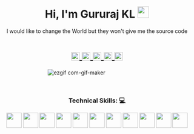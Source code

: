 <h1 align="center">Hi, I'm Gururaj KL 
  <img src="https://raw.githubusercontent.com/iampavangandhi/iampavangandhi/master/gifs/Hi.gif" 
       width="30px">
  </h2></h1>



<p align="center">I would like to change the World but they won't give me the source code
  

<h1 align="center">
<a href="https://www.instagram.com/gururajstagram/">
  <img align="center" 
       alt="Lunox's Instagram" 
       height = "22px"
       width="22px" 
       src="https://user-images.githubusercontent.com/54950082/160267010-b1d2d9ad-71b5-4bb4-bce6-726a8da0292e.png" />
  </a>
  
<a href="https://www.linkedin.com/in/gururaj-kl-33363b188/">
  <img align="center" 
       alt="Linkdein" 
       width="22px" 
       src="https://user-images.githubusercontent.com/54950082/160267055-10fa08c3-c93a-4b03-9f72-4d11077f4370.png" />
  </a>

<a href="https://stackoverflow.com/users/16006347/gururaj-kl">
  <img align="center" 
       alt="Stack Overflow" 
       width="22px" 
       src="https://user-images.githubusercontent.com/54950082/160267081-1528a0a4-ec24-4ec9-9294-a8c516ebb8ec.png" />
  </a>
  
<a href="mailto:gururajragavendra7@gmail.com">
  <img align="center" 
       alt="Gmail" 
       width="22px" 
       src="https://user-images.githubusercontent.com/54950082/160267096-163b71c2-9047-4fea-a754-a43fe6a55b12.png" />
  </a>
  
  <a href="https://www.facebook.com/gururaj.ragavendra/">
  <img align="center" 
       alt="facebook" 
       width="22px" 
       src="https://user-images.githubusercontent.com/54950082/160267217-309e12e4-cf99-4978-beb1-0373f781a4b4.png" />
  </a>
</h1>





&nbsp;&nbsp;&nbsp;&nbsp;&nbsp;&nbsp;&nbsp;&nbsp;&nbsp;&nbsp;&nbsp;&nbsp;&nbsp;&nbsp;&nbsp;&nbsp;&nbsp;&nbsp;&nbsp;&nbsp;&nbsp;&nbsp;&nbsp;&nbsp;&nbsp;&nbsp;&nbsp;&nbsp;&nbsp;&nbsp;
![ezgif com-gif-maker](https://user-images.githubusercontent.com/55005374/95673501-37764680-0b66-11eb-8ee1-d4f4a2b285d9.gif)

&nbsp;


<p><H3 align="center"><strong> Technical Skills: 💻 </strong></p>
  
<!--  py   -->
  <img height="40" src="https://user-images.githubusercontent.com/54950082/160266593-8113a8fe-b378-45f9-bb5e-9de35f6a3c4a.png">
<!--  HTML   -->
  <img height="40" src="https://user-images.githubusercontent.com/54950082/160266661-abaa1c23-8039-4af9-abd0-40b6376c44e8.png">
<!--  CSS   -->
  <img height="40" src="https://user-images.githubusercontent.com/54950082/160266688-51503614-acde-46cd-a92e-ba3f68918f53.png">
<!--  JS   -->
  <img height="40" src="https://user-images.githubusercontent.com/54950082/160266711-4e1befad-c704-4f50-a6c5-0ac9e972c6fe.png">
<!--  React  -->
  <img height="40" src="https://user-images.githubusercontent.com/54950082/160266910-9432372c-fa93-46ac-ae1e-7cfd713ff05e.png">
<!-- NodeJs   -->
  <img height="40" src="https://user-images.githubusercontent.com/54950082/160266937-c0faf397-f7f9-4a99-a4cb-9f5c27727120.png">
<!--  C  -->
  <img height="40" src="https://user-images.githubusercontent.com/54950082/160266783-03dd4395-d374-497b-8218-493fa2a4710b.png">
<!--  C++  -->
  <img height="40" src="https://user-images.githubusercontent.com/54950082/160266746-b8904bc7-a315-44d2-a530-f20371ad4623.png">
<!--  Android  -->
  <img height="40" src="https://user-images.githubusercontent.com/54950082/160266822-8a02c787-6448-4798-ad32-cda9c0fe8c52.png">
<!--  Kotlin  -->
  <img height="40" src="https://user-images.githubusercontent.com/54950082/160266864-03955f00-8c38-4ba7-b44e-51644cabc8a9.png">
<!-- Git   -->
  <img height="40" src="https://user-images.githubusercontent.com/54950082/160266979-86e441c1-a137-4f91-b69e-fbd2d94e698c.png">

 </p>
  
&nbsp;  


&nbsp;

